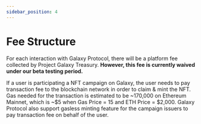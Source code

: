 ```yaml
---
sidebar_position: 4
---
```


# Fee Structure

For each interaction with Galaxy Protocol, there will be a platform fee collected by Project Galaxy Treasury. **However, this fee is currently waived under our beta testing period.**

If a user is participating a NFT campaign on Galaxy, the user needs to pay transaction fee to the blockchain network in order to claim & mint the NFT. Gas needed for the transaction is estimated to be ~170,000 on Ethereum Mainnet, which is ~$5 when Gas Price = 15 and ETH Price = $2,000. Galaxy Protocol also support gasless minting feature for the campaign issuers to pay transaction fee on behalf of the user.
